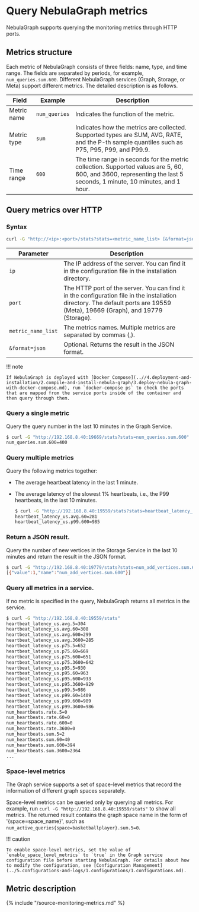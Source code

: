 # Query NebulaGraph metrics

NebulaGraph supports querying the monitoring metrics through HTTP ports.

## Metrics structure

Each metric of NebulaGraph consists of three fields: name, type, and time range. The fields are separated by periods, for example, `num_queries.sum.600`. Different NebulaGraph services (Graph, Storage, or Meta) support different metrics. The detailed description is as follows.

|Field|Example|Description|
|-|-|-|
|Metric name|`num_queries`|Indicates the function of the metric.|
|Metric type|`sum`|Indicates how the metrics are collected. Supported types are SUM, AVG, RATE, and the P-th sample quantiles such as P75, P95, P99, and P99.9.|
|Time range|`600`|The time range in seconds for the metric collection. Supported values are 5, 60, 600, and 3600, representing the last 5 seconds, 1 minute, 10 minutes, and 1 hour.|


## Query metrics over HTTP

### Syntax

```bash
curl -G "http://<ip>:<port>/stats?stats=<metric_name_list> [&format=json]"
```

|Parameter|Description|
|-|-|
|`ip`|The IP address of the server. You can find it in the configuration file in the installation directory.|
|`port`|The HTTP port of the server. You can find it in the configuration file in the installation directory. The default ports are 19559 (Meta), 19669 (Graph), and 19779 (Storage).|
|`metric_name_list`|The metrics names. Multiple metrics are separated by commas (,).|
|`&format=json`|Optional. Returns the result in the JSON format.|

!!! note

    If NebulaGraph is deployed with [Docker Compose](..//4.deployment-and-installation/2.compile-and-install-nebula-graph/3.deploy-nebula-graph-with-docker-compose.md), run `docker-compose ps` to check the ports that are mapped from the service ports inside of the container and then query through them.


### Query a single metric

Query the query number in the last 10 minutes in the Graph Service.

  ```bash
  $ curl -G "http://192.168.8.40:19669/stats?stats=num_queries.sum.600"
  num_queries.sum.600=400
  ```

### Query multiple metrics

Query the following metrics together:

* The average heartbeat latency in the last 1 minute.

* The average latency of the slowest 1% heartbeats, i.e., the P99 heartbeats, in the last 10 minutes.

  ```bash
  $ curl -G "http://192.168.8.40:19559/stats?stats=heartbeat_latency_us.avg.60,heartbeat_latency_us.p99.600"
  heartbeat_latency_us.avg.60=281
  heartbeat_latency_us.p99.600=985
  ```

### Return a JSON result.

Query the number of new vertices in the Storage Service in the last 10 minutes and return the result in the JSON format.

  ```bash
  $ curl -G "http://192.168.8.40:19779/stats?stats=num_add_vertices.sum.600&format=json"
  [{"value":1,"name":"num_add_vertices.sum.600"}]
  ```

### Query all metrics in a service.

If no metric is specified in the query, NebulaGraph returns all metrics in the service.

  ```bash
  $ curl -G "http://192.168.8.40:19559/stats"
  heartbeat_latency_us.avg.5=304
  heartbeat_latency_us.avg.60=308
  heartbeat_latency_us.avg.600=299
  heartbeat_latency_us.avg.3600=285
  heartbeat_latency_us.p75.5=652
  heartbeat_latency_us.p75.60=669
  heartbeat_latency_us.p75.600=651
  heartbeat_latency_us.p75.3600=642
  heartbeat_latency_us.p95.5=930
  heartbeat_latency_us.p95.60=963
  heartbeat_latency_us.p95.600=933
  heartbeat_latency_us.p95.3600=929
  heartbeat_latency_us.p99.5=986
  heartbeat_latency_us.p99.60=1409
  heartbeat_latency_us.p99.600=989
  heartbeat_latency_us.p99.3600=986
  num_heartbeats.rate.5=0
  num_heartbeats.rate.60=0
  num_heartbeats.rate.600=0
  num_heartbeats.rate.3600=0
  num_heartbeats.sum.5=2
  num_heartbeats.sum.60=40
  num_heartbeats.sum.600=394
  num_heartbeats.sum.3600=2364
  ...
  ```

### Space-level metrics

The Graph service supports a set of space-level metrics that record the information of different graph spaces separately.

Space-level metrics can be queried only by querying all metrics. For example, run `curl -G "http://192.168.8.40:19559/stats"` to show all metrics. The returned result contains the graph space name in the form of '{space=space_name}', such as `num_active_queries{space=basketballplayer}.sum.5=0`.

!!! caution

    To enable space-level metrics, set the value of `enable_space_level_metrics` to `true` in the Graph service configuration file before starting NebulaGraph. For details about how to modify the configuration, see [Configuration Management](../5.configurations-and-logs/1.configurations/1.configurations.md).
    
## Metric description

{% include "/source-monitoring-metrics.md" %}

<!-- The line above is for content reusing. The source file is in the docs-2.0/reuse directory. -->
